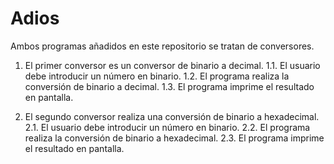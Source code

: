 
# Adios


Ambos programas añadidos en este repositorio se tratan de conversores.

1. El primer conversor es un conversor de binario a decimal.
	1.1. El usuario debe introducir un número en binario.
	1.2. El programa realiza la conversión de binario a decimal.
	1.3. El programa imprime el resultado en pantalla.

2. El segundo conversor realiza una conversión de binario a hexadecimal.
	2.1. El usuario debe introducir un número en binario.
	2.2. El programa realiza la conversión de binario a hexadecimal.
	2.3. El programa imprime el resultado en pantalla.